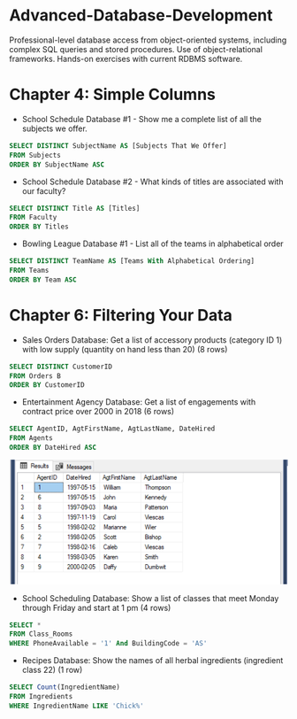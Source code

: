 # Advanced-Database-Development
Professional-level database access from object-oriented systems, including complex SQL queries and stored procedures. Use of object-relational frameworks. Hands-on exercises with current RDBMS software.

# Chapter 4: Simple Columns 
- School Schedule Database #1 - Show me a complete list of all the subjects we offer.
``` SQL
SELECT DISTINCT SubjectName AS [Subjects That We Offer]
FROM Subjects
ORDER BY SubjectName ASC 
```
- School Schedule Database #2 - What kinds of titles are associated with our faculty?
``` SQL
SELECT DISTINCT Title AS [Titles]
FROM Faculty
ORDER BY Titles
```
- Bowling League Database #1 - List all of the teams in alphabetical order
``` SQL
SELECT DISTINCT TeamName AS [Teams With Alphabetical Ordering]
FROM Teams
ORDER BY Team ASC
```
# Chapter 6: Filtering Your Data
- Sales Orders Database: Get a list of accessory products (category ID 1) with low supply (quantity on hand less than 20) (8 rows)
``` SQL
SELECT DISTINCT CustomerID
FROM Orders B
ORDER BY CustomerID
```
- Entertainment Agency Database: Get a list of engagements with contract price over 2000 in 2018 (6 rows)
``` SQL
SELECT AgentID, AgtFirstName, AgtLastName, DateHired
FROM Agents
ORDER BY DateHired ASC
```
<img src="https://github.com/Bmartt5/Advanced-Database-Development/blob/master/Results/Ch%206/1.%20Entertainment%20Agency%20Database%20Image%20-%20Copy.PNG"
        alt="Entertainment Agency Database">
- School Scheduling Database: Show a list of classes that meet Monday through Friday and start at 1 pm (4 rows)
``` SQL
SELECT *
FROM Class_Rooms
WHERE PhoneAvailable = '1' And BuildingCode = 'AS'
```
- Recipes Database: Show the names of all herbal ingredients (ingredient class 22) (1 row)
``` SQL
SELECT Count(IngredientName)
FROM Ingredients
WHERE IngredientName LIKE 'Chick%'
```
